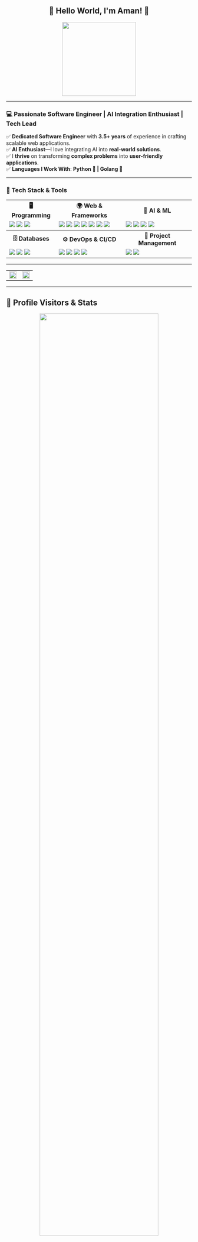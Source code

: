 <div align="center">
  <h2>👋 Hello World, I'm Aman! 🚀</h2>
  <img src="https://media.giphy.com/media/13HgwGsXF0aiGY/giphy.gif" width="200"/>
</div>

---

### 💻 Passionate Software Engineer | AI Integration Enthusiast | Tech Lead  

✅ **Dedicated Software Engineer** with **3.5+ years** of experience in crafting scalable web applications.  
✅ **AI Enthusiast**—I love integrating AI into **real-world solutions**.  
✅ I **thrive** on transforming **complex problems** into **user-friendly applications**.  
✅ **Languages I Work With**: **Python 🐍 | Golang 🦫**  

---

### 🚀 **Tech Stack & Tools**  
<table align="center"> <tr> <th>🖥️ Programming</th> <th>🌍 Web & Frameworks</th> <th>🤖 AI & ML</th> </tr> <tr> <td> <img src="https://img.shields.io/badge/Python-3776AB?style=for-the-badge&logo=python&logoColor=white"> <img src="https://img.shields.io/badge/Go-00ADD8?style=for-the-badge&logo=go&logoColor=white"> <img src="https://img.shields.io/badge/JavaScript-F7DF1E?style=for-the-badge&logo=javascript&logoColor=black"> </td> <td> <img src="https://img.shields.io/badge/Django-092E20?style=for-the-badge&logo=django&logoColor=white"> <img src="https://img.shields.io/badge/Flask-000000?style=for-the-badge&logo=flask&logoColor=white"> <img src="https://img.shields.io/badge/FastAPI-009688?style=for-the-badge&logo=fastapi&logoColor=white"> <img src="https://img.shields.io/badge/Gin_Gonic-00ADD8?style=for-the-badge&logo=go&logoColor=white"> <img src="https://img.shields.io/badge/Fiber-121212?style=for-the-badge&logo=fiber&logoColor=white"> <img src="https://img.shields.io/badge/Gorilla%20Mux-00A98F?style=for-the-badge&logo=go&logoColor=white"> <img src="https://img.shields.io/badge/GORM-4479A1?style=for-the-badge&logo=go&logoColor=white"> </td> <td> <img src="https://img.shields.io/badge/AWS%20Textract-FF9900?style=for-the-badge&logo=amazonaws&logoColor=white"> <img src="https://img.shields.io/badge/Azure%20Computer%20Vision-0078D4?style=for-the-badge&logo=microsoftazure&logoColor=white"> <img src="https://img.shields.io/badge/GCP%20Vision%20API-4285F4?style=for-the-badge&logo=googlecloud&logoColor=white"> <img src="https://img.shields.io/badge/Tesseract%20OCR-5D4F8D?style=for-the-badge&logo=tesseract&logoColor=white"> </td> </tr> <tr> <th>🗄️ Databases</th> <th>⚙️ DevOps & CI/CD</th> <th>📌 Project Management</th> </tr> <tr> <td> <img src="https://img.shields.io/badge/MySQL-4479A1?style=for-the-badge&logo=mysql&logoColor=white"> <img src="https://img.shields.io/badge/PostgreSQL-336791?style=for-the-badge&logo=postgresql&logoColor=white"> <img src="https://img.shields.io/badge/MongoDB-47A248?style=for-the-badge&logo=mongodb&logoColor=white"> </td> <td> <img src="https://img.shields.io/badge/Docker-2496ED?style=for-the-badge&logo=docker&logoColor=white"> <img src="https://img.shields.io/badge/Kubernetes-326CE5?style=for-the-badge&logo=kubernetes&logoColor=white"> <img src="https://img.shields.io/badge/Git-F05032?style=for-the-badge&logo=git&logoColor=white"> <img src="https://img.shields.io/badge/Linux-FCC624?style=for-the-badge&logo=linux&logoColor=black"> </td> <td> <img src="https://img.shields.io/badge/Jira-0052CC?style=for-the-badge&logo=jira&logoColor=white"> <img src="https://img.shields.io/badge/Agile-29AB87?style=for-the-badge&logo=agile&logoColor=white"> </td> </tr> </table>

---

<div align="center"> <table> <tr> <td align="center" width="50%"> <img src="https://github-readme-stats.vercel.app/api?username=Aman-Shitta&show_icons=true&theme=radical&count_private=true&hide_border=true" width="100%"> </td> <td align="center" width="50%"> <img src="https://github-readme-stats.vercel.app/api/top-langs/?username=Aman-Shitta&layout=compact&theme=radical&hide_border=true" width="100%"> </td> </tr> </table> </div> 

---

## 📡 **Profile Visitors & Stats**  
<div align="center">
  <img src="https://github-profile-trophy.vercel.app/?username=Aman-Shitta&theme=oldie&no-frame=true&column=6" width="80%">
</div>


---

## 📫 **Let's Connect!**  
<p align="center">
  <a href="https://github.com/Aman-Shitta"><img src="https://img.shields.io/badge/GitHub-000?style=for-the-badge&logo=github&logoColor=white"></a>
  <a href="https://www.linkedin.com/in/aman-shitta-387b0a164"><img src="https://img.shields.io/badge/LinkedIn-0077B5?style=for-the-badge&logo=linkedin&logoColor=white"></a>
  <a href="mailto:amanshitta18+tech@gmail.com"><img src="https://img.shields.io/badge/Email-D14836?style=for-the-badge&logo=gmail&logoColor=white"></a>
</p>  

---
